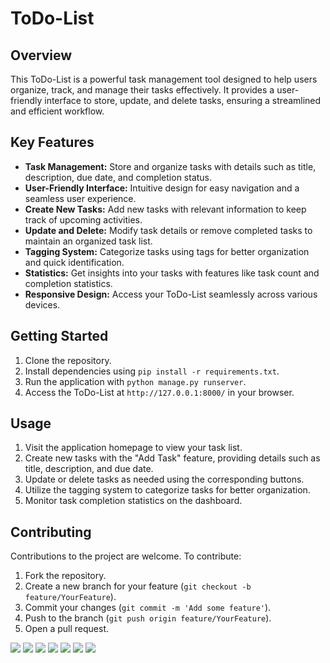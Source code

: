 
# ToDo-List

## Overview
This ToDo-List is a powerful task management tool designed to help users organize, track, and manage their tasks effectively. It provides a user-friendly interface to store, update, and delete tasks, ensuring a streamlined and efficient workflow.

## Key Features
- **Task Management:** Store and organize tasks with details such as title, description, due date, and completion status.
- **User-Friendly Interface:** Intuitive design for easy navigation and a seamless user experience.
- **Create New Tasks:** Add new tasks with relevant information to keep track of upcoming activities.
- **Update and Delete:** Modify task details or remove completed tasks to maintain an organized task list.
- **Tagging System:** Categorize tasks using tags for better organization and quick identification.
- **Statistics:** Get insights into your tasks with features like task count and completion statistics.
- **Responsive Design:** Access your ToDo-List seamlessly across various devices.

## Getting Started
1. Clone the repository.
2. Install dependencies using `pip install -r requirements.txt`.
3. Run the application with `python manage.py runserver`.
4. Access the ToDo-List at `http://127.0.0.1:8000/` in your browser.

## Usage
1. Visit the application homepage to view your task list.
2. Create new tasks with the "Add Task" feature, providing details such as title, description, and due date.
3. Update or delete tasks as needed using the corresponding buttons.
4. Utilize the tagging system to categorize tasks for better organization.
5. Monitor task completion statistics on the dashboard.

## Contributing
Contributions to the project are welcome. To contribute:
1. Fork the repository.
2. Create a new branch for your feature (`git checkout -b feature/YourFeature`).
3. Commit your changes (`git commit -m 'Add some feature'`).
4. Push to the branch (`git push origin feature/YourFeature`).
5. Open a pull request.

![](screenshot/1.jpg)
![](screenshot/2.jpg)
![](screenshot/3.jpg)
![](screenshot/4.jpg)
![](screenshot/5.jpg)
![](screenshot/6.jpg)
![](screenshot/7.jpg)
